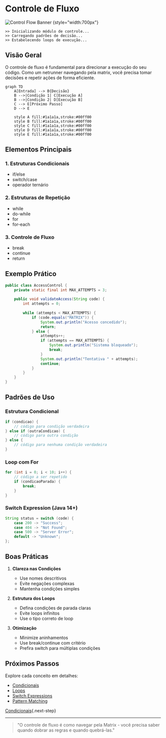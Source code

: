# Controle de Fluxo

![Control Flow Banner](control-flow-banner.png)
{style="width:700px"}

```ascii
>> Inicializando módulo de controle...
>> Carregando padrões de decisão...
>> Estabelecendo loops de execução...
```

## Visão Geral

O controle de fluxo é fundamental para direcionar a execução do seu código. Como um netrunner navegando pela matrix, você precisa tomar decisões e repetir ações de forma eficiente.

```mermaid
graph TD
    A[Entrada] --> B{Decisão}
    B -->|Condição 1| C[Execução A]
    B -->|Condição 2| D[Execução B]
    C --> E[Próximo Passo]
    D --> E
    
    style A fill:#1a1a1a,stroke:#00ff00
    style B fill:#1a1a1a,stroke:#00ff00
    style C fill:#1a1a1a,stroke:#00ff00
    style D fill:#1a1a1a,stroke:#00ff00
    style E fill:#1a1a1a,stroke:#00ff00
```

## Elementos Principais

### 1. Estruturas Condicionais
- if/else
- switch/case
- operador ternário

### 2. Estruturas de Repetição
- while
- do-while
- for
- for-each

### 3. Controle de Fluxo
- break
- continue
- return

## Exemplo Prático

```java
public class AccessControl {
    private static final int MAX_ATTEMPTS = 3;
    
    public void validateAccess(String code) {
        int attempts = 0;
        
        while (attempts < MAX_ATTEMPTS) {
            if (code.equals("MATRIX")) {
                System.out.println("Acesso concedido");
                return;
            } else {
                attempts++;
                if (attempts == MAX_ATTEMPTS) {
                    System.out.println("Sistema bloqueado");
                    break;
                }
                System.out.println("Tentativa " + attempts);
                continue;
            }
        }
    }
}
```

## Padrões de Uso

### Estrutura Condicional
```java
if (condicao) {
    // código para condição verdadeira
} else if (outraCondicao) {
    // código para outra condição
} else {
    // código para nenhuma condição verdadeira
}
```

### Loop com For
```java
for (int i = 0; i < 10; i++) {
    // código a ser repetido
    if (condicaoParada) {
        break;
    }
}
```

### Switch Expression (Java 14+)
```java
String status = switch (code) {
    case 200 -> "Success";
    case 404 -> "Not Found";
    case 500 -> "Server Error";
    default -> "Unknown";
};
```

## Boas Práticas

1. **Clareza nas Condições**
   - Use nomes descritivos
   - Evite negações complexas
   - Mantenha condições simples

2. **Estrutura dos Loops**
   - Defina condições de parada claras
   - Evite loops infinitos
   - Use o tipo correto de loop

3. **Otimização**
   - Minimize aninhamentos
   - Use break/continue com critério
   - Prefira switch para múltiplas condições

## Próximos Passos

Explore cada conceito em detalhes:

- [Condicionais](conditionals.md)
- [Loops](loops.md)
- [Switch Expressions](switch-expressions.md)
- [Pattern Matching](pattern-matching.md)

[Condicionais](conditionals.md){.next-step}

---

> "O controle de fluxo é como navegar pela Matrix - você precisa saber quando dobrar as regras e quando quebrá-las."